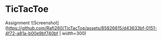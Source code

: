 # TicTacToe
Assignment
![Screenshot](https://github.com/Rafi260/TicTacToe/assets/85826615/d43633bf-0151-4f72-a81a-b00e9bf740bf | width=300)

